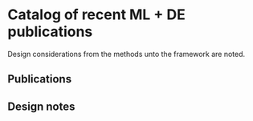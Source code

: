 # Catalog of recent ML + DE publications

Design considerations from the methods unto the framework are noted.

## Publications


## Design notes